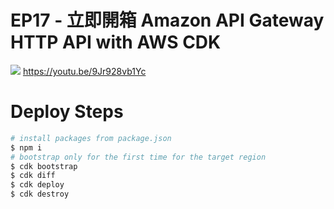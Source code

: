 # EP17 - 立即開箱 Amazon API Gateway HTTP API with AWS CDK

![](https://img.youtube.com/vi/9Jr928vb1Yc/maxresdefault.jpg)
https://youtu.be/9Jr928vb1Yc


# Deploy Steps

```bash
# install packages from package.json
$ npm i
# bootstrap only for the first time for the target region
$ cdk bootstrap
$ cdk diff
$ cdk deploy
$ cdk destroy
```
